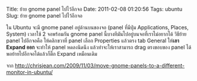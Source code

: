 Title: ย้าย gnome panel ไปไว้อีกจอ 
Date: 2011-02-08 01:20:56
Tags: ubuntu 
Slug: ย้าย gnome panel ไปไว้อีกจอ 


ใน Ubuntu จะมี gnome panel อยู่ด้านบนของจอ (panel ที่มีปุ่ม Applications, Places, System) เวลาใช้ 2 จอพร้อมกัน gnome panel นี้บางทีมันไปอยู่บนจอที่เราไม่อยากได้ วิธีย้าย panel ไปอีกจอคือ ให้คลิกขวาที่ panel เลือก Properties แล้วตรง tab General ให้<strong>เอา Expand ออก </strong>จะทำให้ panel หดลงนิดนึง แล้วทำจะให้เราสามารถ drag ตรงขอบของ panel ได้ พอย้ายไปอีกจอได้แล้วก็ติ๊ก Expand เหมือนเดิม

จาก <a href="http://chrisjean.com/2009/11/03/move-gnome-panels-to-a-different-monitor-in-ubuntu/">http://chrisjean.com/2009/11/03/move-gnome-panels-to-a-different-monitor-in-ubuntu/</a>

